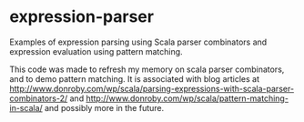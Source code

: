 expression-parser
=================

Examples of expression parsing using Scala parser combinators and expression evaluation using pattern matching.

This code was made to refresh my memory on scala parser combinators, and to demo pattern matching.
It is associated with blog articles at http://www.donroby.com/wp/scala/parsing-expressions-with-scala-parser-combinators-2/
and http://www.donroby.com/wp/scala/pattern-matching-in-scala/ and possibly more in the future.
